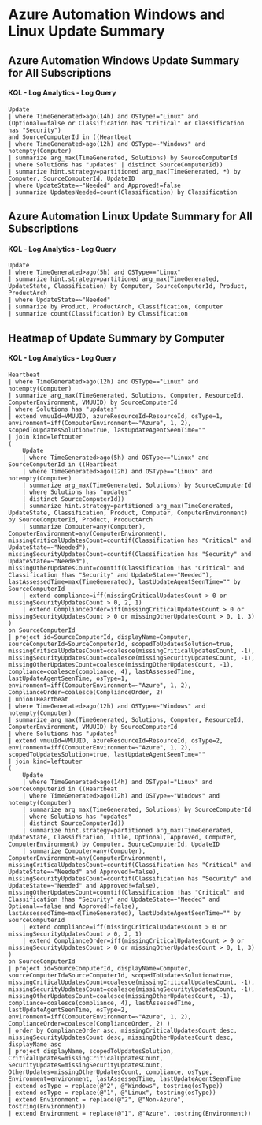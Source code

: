 # Azure Automation Windows and Linux Update Summary


<h2>Azure Automation Windows Update Summary for All Subscriptions</h2>

<h4>KQL - Log Analytics - Log Query</h4>

    Update
    | where TimeGenerated>ago(14h) and OSType!="Linux" and (Optional==false or Classification has "Critical" or Classification has "Security") 
    and SourceComputerId in ((Heartbeat
    | where TimeGenerated>ago(12h) and OSType=~"Windows" and notempty(Computer)
    | summarize arg_max(TimeGenerated, Solutions) by SourceComputerId
    | where Solutions has "updates" | distinct SourceComputerId))
    | summarize hint.strategy=partitioned arg_max(TimeGenerated, *) by Computer, SourceComputerId, UpdateID
    | where UpdateState=~"Needed" and Approved!=false
    | summarize UpdatesNeeded=count(Classification) by Classification

<h2>Azure Automation Linux Update Summary for All Subscriptions</h2>

<h4>KQL - Log Analytics - Log Query</h4>
    
    Update
    | where TimeGenerated>ago(5h) and OSType=="Linux"
    | summarize hint.strategy=partitioned arg_max(TimeGenerated, UpdateState, Classification) by Computer, SourceComputerId, Product, ProductArch
    | where UpdateState=~"Needed"
    | summarize by Product, ProductArch, Classification, Computer
    | summarize count(Classification) by Classification
    
<h2>Heatmap of Update Summary by Computer</h2>

<h4>KQL - Log Analytics - Log Query</h4>

    Heartbeat
    | where TimeGenerated>ago(12h) and OSType=="Linux" and notempty(Computer)
    | summarize arg_max(TimeGenerated, Solutions, Computer, ResourceId, ComputerEnvironment, VMUUID) by SourceComputerId
    | where Solutions has "updates"
    | extend vmuuId=VMUUID, azureResourceId=ResourceId, osType=1, environment=iff(ComputerEnvironment=~"Azure", 1, 2), scopedToUpdatesSolution=true, lastUpdateAgentSeenTime=""
    | join kind=leftouter
    (
        Update
        | where TimeGenerated>ago(5h) and OSType=="Linux" and SourceComputerId in ((Heartbeat
        | where TimeGenerated>ago(12h) and OSType=="Linux" and notempty(Computer)
        | summarize arg_max(TimeGenerated, Solutions) by SourceComputerId
        | where Solutions has "updates"
        | distinct SourceComputerId))
        | summarize hint.strategy=partitioned arg_max(TimeGenerated, UpdateState, Classification, Product, Computer, ComputerEnvironment) by SourceComputerId, Product, ProductArch
        | summarize Computer=any(Computer), ComputerEnvironment=any(ComputerEnvironment), missingCriticalUpdatesCount=countif(Classification has "Critical" and UpdateState=~"Needed"), missingSecurityUpdatesCount=countif(Classification has "Security" and UpdateState=~"Needed"), missingOtherUpdatesCount=countif(Classification !has "Critical" and Classification !has "Security" and UpdateState=~"Needed"), lastAssessedTime=max(TimeGenerated), lastUpdateAgentSeenTime="" by SourceComputerId
        | extend compliance=iff(missingCriticalUpdatesCount > 0 or missingSecurityUpdatesCount > 0, 2, 1)
        | extend ComplianceOrder=iff(missingCriticalUpdatesCount > 0 or missingSecurityUpdatesCount > 0 or missingOtherUpdatesCount > 0, 1, 3)
    )
    on SourceComputerId
    | project id=SourceComputerId, displayName=Computer, sourceComputerId=SourceComputerId, scopedToUpdatesSolution=true, missingCriticalUpdatesCount=coalesce(missingCriticalUpdatesCount, -1), missingSecurityUpdatesCount=coalesce(missingSecurityUpdatesCount, -1), missingOtherUpdatesCount=coalesce(missingOtherUpdatesCount, -1), compliance=coalesce(compliance, 4), lastAssessedTime, lastUpdateAgentSeenTime, osType=1, environment=iff(ComputerEnvironment=~"Azure", 1, 2), ComplianceOrder=coalesce(ComplianceOrder, 2)
    | union(Heartbeat
    | where TimeGenerated>ago(12h) and OSType=~"Windows" and notempty(Computer)
    | summarize arg_max(TimeGenerated, Solutions, Computer, ResourceId, ComputerEnvironment, VMUUID) by SourceComputerId
    | where Solutions has "updates"
    | extend vmuuId=VMUUID, azureResourceId=ResourceId, osType=2, environment=iff(ComputerEnvironment=~"Azure", 1, 2), scopedToUpdatesSolution=true, lastUpdateAgentSeenTime=""
    | join kind=leftouter
    (
        Update
        | where TimeGenerated>ago(14h) and OSType!="Linux" and SourceComputerId in ((Heartbeat
        | where TimeGenerated>ago(12h) and OSType=~"Windows" and notempty(Computer)
        | summarize arg_max(TimeGenerated, Solutions) by SourceComputerId
        | where Solutions has "updates"
        | distinct SourceComputerId))
        | summarize hint.strategy=partitioned arg_max(TimeGenerated, UpdateState, Classification, Title, Optional, Approved, Computer, ComputerEnvironment) by Computer, SourceComputerId, UpdateID
        | summarize Computer=any(Computer), ComputerEnvironment=any(ComputerEnvironment), missingCriticalUpdatesCount=countif(Classification has "Critical" and UpdateState=~"Needed" and Approved!=false), missingSecurityUpdatesCount=countif(Classification has "Security" and UpdateState=~"Needed" and Approved!=false), missingOtherUpdatesCount=countif(Classification !has "Critical" and Classification !has "Security" and UpdateState=~"Needed" and Optional==false and Approved!=false), lastAssessedTime=max(TimeGenerated), lastUpdateAgentSeenTime="" by SourceComputerId
        | extend compliance=iff(missingCriticalUpdatesCount > 0 or missingSecurityUpdatesCount > 0, 2, 1)
        | extend ComplianceOrder=iff(missingCriticalUpdatesCount > 0 or missingSecurityUpdatesCount > 0 or missingOtherUpdatesCount > 0, 1, 3)
    )
    on SourceComputerId
    | project id=SourceComputerId, displayName=Computer, sourceComputerId=SourceComputerId, scopedToUpdatesSolution=true, missingCriticalUpdatesCount=coalesce(missingCriticalUpdatesCount, -1), missingSecurityUpdatesCount=coalesce(missingSecurityUpdatesCount, -1), missingOtherUpdatesCount=coalesce(missingOtherUpdatesCount, -1), compliance=coalesce(compliance, 4), lastAssessedTime, lastUpdateAgentSeenTime, osType=2, environment=iff(ComputerEnvironment=~"Azure", 1, 2), ComplianceOrder=coalesce(ComplianceOrder, 2) )
    | order by ComplianceOrder asc, missingCriticalUpdatesCount desc, missingSecurityUpdatesCount desc, missingOtherUpdatesCount desc, displayName asc
    | project displayName, scopedToUpdatesSolution, CriticalUpdates=missingCriticalUpdatesCount, SecurityUpdates=missingSecurityUpdatesCount, OtherUpdates=missingOtherUpdatesCount, compliance, osType, Environment=environment, lastAssessedTime, lastUpdateAgentSeenTime
    | extend osType = replace(@"2", @"Windows", tostring(osType))
    | extend osType = replace(@"1", @"Linux", tostring(osType))
    | extend Environment = replace(@"2", @"Non-Azure", tostring(Environment))
    | extend Environment = replace(@"1", @"Azure", tostring(Environment))
    
